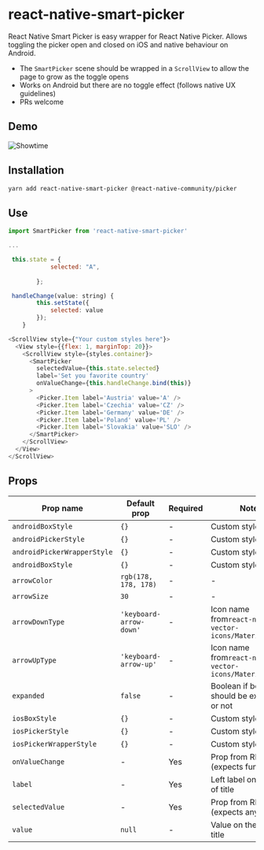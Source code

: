 # react-native-smart-picker
React Native Smart Picker is easy wrapper for React Native Picker. Allows toggling the picker open and closed on iOS and native behaviour on Android.

* The `SmartPicker` scene should be wrapped in a `ScrollView` to allow the page to grow as the toggle opens
* Works on Android but there are no toggle effect (follows native UX guidelines)
* PRs welcome

## Demo

![Showtime](.github/react-native-toggle-picker.gif?raw=true "Showtime")

## Installation

```bash
yarn add react-native-smart-picker @react-native-community/picker
```

## Use

```javascript
import SmartPicker from 'react-native-smart-picker'

...

 this.state = {
            selected: "A",
           
        };

 handleChange(value: string) {
        this.setState({
            selected: value
        });
    }

<ScrollView style={"Your custom styles here"}>
  <View style={{flex: 1, marginTop: 20}}>
    <ScrollView style={styles.container}>
      <SmartPicker
        selectedValue={this.state.selected}
        label='Set you favorite country'
        onValueChange={this.handleChange.bind(this)}
      >
        <Picker.Item label='Austria' value='A' />
        <Picker.Item label='Czechia' value='CZ' />
        <Picker.Item label='Germany' value='DE' />
        <Picker.Item label='Poland' value='PL' />
        <Picker.Item label='Slovakia' value='SLO' />
      </SmartPicker>
    </ScrollView>
  </View>
</ScrollView>
```

## Props

|Prop name | Default prop | Required | Note
| --- | --- | --- | --- |
| `androidBoxStyle` | `{}` | - | Custom styles |
| `androidPickerStyle` | `{}` | - | Custom styles |
| `androidPickerWrapperStyle` | `{}` | - | Custom styles |
| `androidBoxStyle` | `{}` | - | Custom styles |
| `arrowColor` | `rgb(178, 178, 178)` | - | - |
| `arrowSize` | `30` | - | - |
| `arrowDownType` | `'keyboard-arrow-down'` | - | Icon name from`react-native-vector-icons/MaterialIcons` |
| `arrowUpType` | `'keyboard-arrow-up'` | - | Icon name from`react-native-vector-icons/MaterialIcons` |
| `expanded` | `false` | - | Boolean if box should be expanded or not |
| `iosBoxStyle` | `{}` | - | Custom styles |
| `iosPickerStyle` | `{}` | - | Custom styles |
| `iosPickerWrapperStyle` | `{}` | - | Custom styles |
| `onValueChange` | - | Yes | Prop from RNPicker (expects func) |
| `label` | - | Yes | Left label on the left of title |
| `selectedValue` | - | Yes | Prop from RNPicker (expects any) |
| `value` | `null` | - | Value on the right title |
